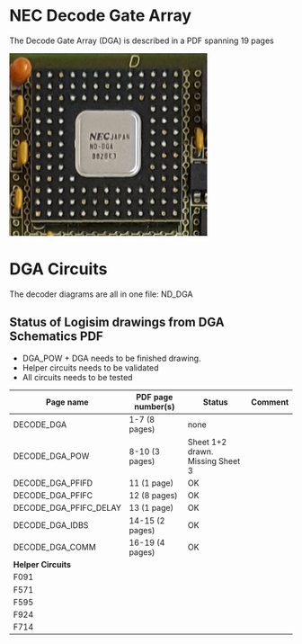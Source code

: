 # NEC Decode Gate Array #

The Decode Gate Array (DGA) is described in a PDF spanning 19 pages

![Photo of Decooder Gate Array](DGA-Photo.png)

# DGA Circuits #

The decoder diagrams are all in one file: ND_DGA

## Status of Logisim drawings from DGA Schematics PDF ##


* DGA_POW + DGA needs to be finished drawing.
* Helper circuits needs to be validated
* All circuits needs to be tested


| Page name          | PDF page number(s) |  Status | Comment |
|--------------------|--------------------|---------|---------|
| DECODE_DGA         | 1-7 (8 pages)      | none |
| DECODE_DGA_POW     | 8-10 (3 pages)     |  Sheet 1+2 drawn. Missing Sheet 3 |
| DECODE_DGA_PFIFD   | 11 (1 page)        |  OK |
| DECODE_DGA_PFIFC   | 12 (8 pages)       |  OK |
| DECODE_DGA_PFIFC_DELAY | 13 (1 page)    |  OK | 
| DECODE_DGA_IDBS    | 14-15 (2 pages)    |  OK |
| DECODE_DGA_COMM    | 16-19 (4 pages)    |  OK | 
| **Helper Circuits**|                    | 
| F091               |  | | 
| F571               |  | | 
| F595               |  | | 
| F924               |  | | 
| F714               |  | | 


